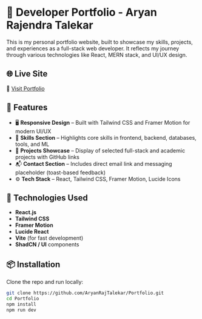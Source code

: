 # 💼 Developer Portfolio - Aryan Rajendra Talekar

This is my personal portfolio website, built to showcase my skills, projects, and experiences as a full-stack web developer. It reflects my journey through various technologies like React, MERN stack, and UI/UX design.

## 🌐 Live Site

🔗 [Visit Portfolio](https://aryanrajtalekar-portfolio.vercel.app/)

## 📁 Features

- 🖥️ **Responsive Design** – Built with Tailwind CSS and Framer Motion for modern UI/UX
- 🧠 **Skills Section** – Highlights core skills in frontend, backend, databases, tools, and ML
- 💼 **Projects Showcase** – Display of selected full-stack and academic projects with GitHub links
- 📬 **Contact Section** – Includes direct email link and messaging placeholder (toast-based feedback)
- ⚙️ **Tech Stack** – React, Tailwind CSS, Framer Motion, Lucide Icons

## 🧰 Technologies Used

- **React.js**
- **Tailwind CSS**
- **Framer Motion**
- **Lucide React**
- **Vite** (for fast development)
- **ShadCN / UI** components

## 📦 Installation

Clone the repo and run locally:

```bash
git clone https://github.com/AryanRajTalekar/Portfolio.git
cd Portfolio
npm install
npm run dev
